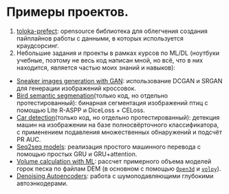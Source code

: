 # Примеры проектов.
1. [toloka-prefect](https://github.com/Toloka/toloka-prefect): opensource библиотека для облегчения создания пайплайнов работы с данными, в которых используется краудсорсинг.
2. Небольшие задания и проекты в рамках курсов по ML/DL (ноутбуки учебные, поэтому не весь код написан мной, но всё, что в них находится, является частью моих знаний и навыков):
* [Sneaker images generation with GAN](https://github.com/smalda/project_examples/blob/main/ML/CV/GAN-Sneakers-generation.ipynb): использование DCGAN и SRGAN для генерации изображений кроссовок.
* [Bird semantic segmenation](https://github.com/smalda/project_examples/blob/main/ML/CV/Bird-semantic-segmenation.ipynb)(только код, но отдельно протестированный): бинарная сегментация изображений птиц с помощью Lite R-ASPP и DiceLoss + CELoss.
* [Car detection](https://github.com/smalda/project_examples/blob/main/ML/CV/Car-detection.ipynb)(только код, но отдельно протестированный): детекция машин на изображении на базе полносвёрточного классификатора, с применением подавления множественных обнаружений и подсчёт PR AUC.
* [Seq2seq models](https://github.com/smalda/project_examples/blob/main/ML/NLP/Seq2seq-models.ipynb): реализация простого машинного перевода с помощью простых GRU и GRU+attention.
* [Volume calculation with ML](https://github.com/smalda/project_examples/blob/main/ML/volume_calculation_with_ML/task.ipynb): рассчет примерного объема моделей горок песка по файлам DEM (в основном с помощью [`Open3d`](https://github.com/isl-org/Open3D) и [`volpy`](https://github.com/agu3rra/volpy)).
* [Denoising Autoencoders](https://github.com/smalda/project_examples/blob/main/ML/CV/Denoising-Autoencoders.ipynb): работа с шумоподавляющими глубокими автоэнкодерами.


